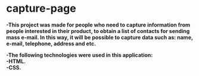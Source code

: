 # capture-page

<p><strong>-This project was made for people who need to capture information from people interested in their product, to obtain a list of contacts for sending mass e-mail. In this way, it will be possible to capture data such as: name, e-mail, telephone, address and etc.</strong</p><br>
<p><strong>-The following technologies were used in this application:<br>
-HTML.<br>
-CSS.</strong><br>
 
